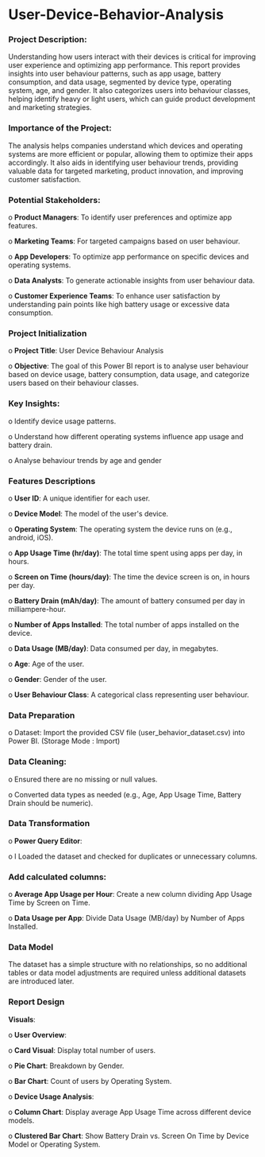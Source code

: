 # User-Device-Behavior-Analysis

### Project Description:

Understanding how users interact with their devices is critical for improving user experience and optimizing app performance. This report provides insights into user behaviour patterns, such as app usage, battery consumption, and data usage, segmented by device type, operating system, age, and gender. It also categorizes users into behaviour classes, helping identify heavy or light users, which can guide product development and marketing strategies.

### Importance of the Project:

The analysis helps companies understand which devices and operating systems are more efficient or popular, allowing them to optimize their apps accordingly. It also aids in identifying user behaviour trends, providing valuable data for targeted marketing, product innovation, and improving customer satisfaction.

### Potential Stakeholders:

o **Product Managers**: To identify user preferences and optimize app features.

o **Marketing Teams**: For targeted campaigns based on user behaviour.

o **App Developers**: To optimize app performance on specific devices and operating systems.

o **Data Analysts**: To generate actionable insights from user behaviour data.

o **Customer Experience Teams**: To enhance user satisfaction by understanding pain points like high battery usage or excessive data consumption.

### Project Initialization

o **Project Title**: User Device Behaviour Analysis

o **Objective**: The goal of this Power BI report is to analyse user behaviour based on device usage, battery consumption, data usage, and categorize users based on their behaviour classes.

### Key Insights:

o Identify device usage patterns.

o Understand how different operating systems influence app usage and battery drain.

o Analyse behaviour trends by age and gender

### Features Descriptions

o **User ID**: A unique identifier for each user.

o **Device Model**: The model of the user's device.

o **Operating System**: The operating system the device runs on (e.g., android, iOS).

o **App Usage Time (hr/day)**: The total time spent using apps per day, in hours.

o **Screen on Time (hours/day)**: The time the device screen is on, in hours per day.

o **Battery Drain (mAh/day)**: The amount of battery consumed per day in milliampere-hour.

o **Number of Apps Installed**: The total number of apps installed on the device.

o **Data Usage (MB/day)**: Data consumed per day, in megabytes.

o **Age**: Age of the user.

o **Gender**: Gender of the user.

o **User Behaviour Class**: A categorical class representing user behaviour.

### Data Preparation

o Dataset: Import the provided CSV file (user_behavior_dataset.csv) into Power BI. (Storage Mode : Import)

### Data Cleaning:

o Ensured there are no missing or null values.

o Converted data types as needed (e.g., Age, App Usage Time, Battery Drain should be numeric).

### Data Transformation

o **Power Query Editor**:

o I Loaded the dataset and checked for duplicates or unnecessary columns.

###  Add calculated columns:

o **Average App Usage per Hour**: Create a new column dividing App Usage Time by Screen on Time.

o **Data Usage per App**: Divide Data Usage (MB/day) by Number of Apps Installed.

### Data Model

The dataset has a simple structure with no relationships, so no additional tables or data model adjustments are required unless additional datasets are introduced later.

### Report Design

**Visuals**:

o **User Overview**:

o **Card Visual**: Display total number of users.

o **Pie Chart**: Breakdown by Gender.

o **Bar Chart**: Count of users by Operating System.

o **Device Usage Analysis**:

o **Column Chart**: Display average App Usage Time across different device models.

o **Clustered Bar Chart**: Show Battery Drain vs. Screen On Time by Device Model or Operating System.


